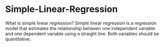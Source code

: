 # Simple-Linear-Regression
What is simple linear regression? Simple linear regression is a regression model that estimates the relationship between one independent variable and one dependent variable using a straight line. Both variables should be quantitative.
